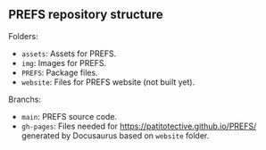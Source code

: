 ## PREFS repository structure

Folders:
- `assets`: Assets for PREFS.
- `img`: Images for PREFS.
- `PREFS`: Package files.
- `website`: Files for PREFS website (not built yet).

Branchs:
- `main`: PREFS source code.
- `gh-pages`: Files needed for https://patitotective.github.io/PREFS/ generated by Docusaurus based on `website` folder.
